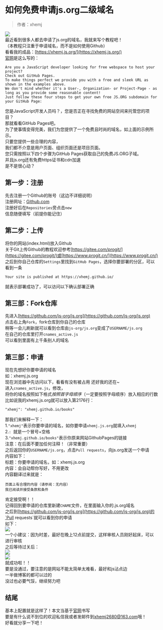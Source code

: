 # 如何免费申请js.org二级域名

> 作者：xhemj

![](https://cdn.jsdelivr.net/gh/xhemj/xhemj.github.io@master/img/js-org/js-org-logo.png)</br>
最近看到很多人都去申请了js.org的域名，我就来写个教程吧！</br>
（本教程只注重于申请域名，而不是如何使用Github）</br>
看看我的成品：[https://xhemj.js.org/](https://xhemj.js.org/)</br>
[官网](https://js.org/)是这么写的：</br>
```text
Are you a JavaScript developer looking for free webspace to host your project?
Check out GitHub Pages. 
To make things perfect we provide you with a free and sleek URL as shown in the examples above.
We don't mind whether it's a User-, Organization- or Project-Page - as long as you provide some reasonable content! 
Just follow these four steps to get your own free JS.ORG subdomain for your GitHub Page:
```
您是JavaScript开发人员吗？，您是否正在寻找免费的网站空间来托管您的项目？</br>
那就看看GitHub Pages吧。</br>
为了使事情变得完美，我们为您提供了一个免费且时尚的域名，如上面的示例所示。</br>
只要您提供一些合理的内容，</br>
我们都不介意是用户页面、组织页面还是项目页面。</br>
您只需按照以下四个步骤为GitHub Pages获取自己的免费JS.ORG子域。</br>
并且js.org还有免费https证书和cdn加速</br>
是不是很心动？</br>
## 第一步：注册
先去注册一个Github的账号（这边不详细说明）</br>
注册网址：[Github.com](https://github.com/)</br>
注册好后在`Repositories`旁点击`new`</br>
信息随便填写（前提你能记住）</br>
## 第二步：上传
将你的网站(index.html)放入Github</br>
关于Git上传Github的教程欢迎参考[https://gitee.com/progit/](https://gitee.com/progit/)或[https://www.progit.cn/](https://www.progit.cn/)</br>
之后到你自己仓库的`Settings`里找到`GitHub Pages`，选择你要部署的分区，可以看到一条</br>
```text
Your site is published at https://xhemj.github.io/
```
就表示部署成功了，可以访问以下确认部署正确</br>
## 第三部：Fork仓库
先进入[https://github.com/js-org/js.org](https://github.com/js-org/js.org)</br>
点击右上角`Fork`，fork仓库到你自己的仓库</br>
稍等一会儿刷新就可以看到仓库由`js-org/js.org`变成了`USERNAME/js.org`</br>
在自己的仓库里打开`cnames_active.js`</br>
可以看到里面有上千条别人的域名</br>
## 第三部：申请
现在先想好你要申请的域名</br>
如：xhemj.js.org</br>
现在浏览器中先访问以下，看看有没有被占用
还好我的还在~</br>
进入`cnames_active.js`，修改，</br>
将你的域名按照如下格式*按照首字母顺序*（一定要按照字母顺序）放入相应的行数</br>
比如说我的xhemj.js.org就可以放入第2176行：</br>
```html
"xhemj": "xhemj.github.io/books"
```
那我们来解释一下：</br>
1.`"xhemj"`表示你要申请的域名，如你要申请`xhemj.js.org`就填入`xhemj`</br>
2.`: `就是一个冒号+空格</br>
3.`"xhemj.github.io/books"`表示你原来网站GithubPages的链接</br>
注意：在后面不要加任何注释！（非常重要）</br>
之后返回你的`USERNAME/js.org`，点击`Pull requests`，向js.org发送一个申请</br>
内容如下：</br>
标题：你要申请的域名，如：xhemj.js.org</br>
内容：会自动帮你写好，不用更改</br>
内容翻译过来就是：</br>
```text
页面上有合理的内容（请参阅：无内容）
我已阅读并接受条款和条件
```
肯定接受啊！！</br>
记得回到要申请的仓库里新建`CHAME`文件，在里面输入你的.js.org域名</br>
之后到[https://github.com/js-org/js.org](https://github.com/js-org/js.org)的`Pull requests`就可以看到你的申请</br>
如下：</br>
![](https://cdn.jsdelivr.net/gh/xhemj/xhemj.github.io@master/img/js-org/js-org-pull-open.png)</br>
一个小建议：因为时差，最好在晚上12点前提交，这样审核人员刚好起床，可以进行审核</br>
之后等待过关后：</br>
![](https://cdn.jsdelivr.net/gh/xhemj/xhemj.github.io@master/img/js-org/js-org-pull-merged.png)</br>
![](https://cdn.jsdelivr.net/gh/xhemj/xhemj.github.io@master/img/js-org/js-org-pull-merged-info.png)</br>
就成功啦！！</br>
要是没通过，要注意的是网站不能太简单太难看，最好和js沾点边</br>
一半做博客的都可以过的</br>
没过也必要气馁，继续努力吧</br>
## 结尾
基本上配置就是这样了！本文当基于[官网](https://js.org/)书写</br>
要是有什么说不到位的欢迎私信我或者发邮件到[xhemj2680@163.com](mailto:xhemj2680@163.com)哦！</br>
好看就分享一下吧！</br>
